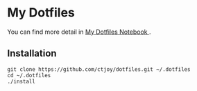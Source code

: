 # My Dotfiles

You can find more detail in [ My Dotfiles Notebook ](https://ctjoy.gitbooks.io/my-dotfiles-notebook/content/).

## Installation

    git clone https://github.com/ctjoy/dotfiles.git ~/.dotfiles
    cd ~/.dotfiles
    ./install
